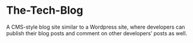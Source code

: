 # The-Tech-Blog
A CMS-style blog site similar to a Wordpress site, where developers can publish their blog posts and comment on other developers’ posts as well.
